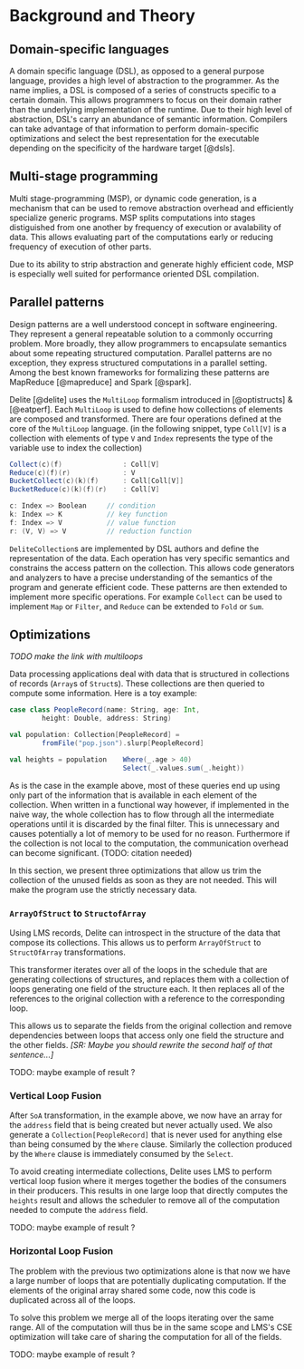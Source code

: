 # Background and Theory

## Domain-specific languages

A domain specific language (DSL), as opposed to a general purpose language, provides a high level of abstraction to the programmer. As the name implies, a DSL is composed of a series of constructs specific to a certain domain. This allows programmers to focus on their domain rather than the underlying implementation of the runtime. Due to their high level of abstraction, DSL's carry an abundance of semantic information. Compilers can take advantage of that information to perform domain-specific optimizations and select the best representation for the executable depending on the specificity of the hardware target [@dsls].

## Multi-stage programming
Multi stage-programming (MSP), or dynamic code generation, is a mechanism that can be used to remove abstraction overhead and efficiently specialize generic programs. MSP splits computations into stages distiguished from one another by frequency of execution or avalability of data. This allows evaluating part of the computations early or reducing frequency of execution of other parts. 

Due to its ability to strip abstraction and generate highly efficient code, MSP is especially well suited for performance oriented DSL compilation.

## Parallel patterns

Design patterns are a well understood concept in software engineering. They represent a general repeatable solution to a commonly occurring problem. More broadly, they allow programmers to encapsulate semantics about some repeating structured computation. Parallel patterns are no exception, they express structured computations in a parallel setting. Among the best known frameworks for formalizing these patterns are MapReduce [@mapreduce] and Spark [@spark].

Delite [@delite] uses the `MultiLoop` formalism introduced in [@optistructs] & [@eatperf]. Each `MultiLoop` is used to define how collections of elements are composed and transformed. There are four operations defined at the core of the `MultiLoop` language. (in the following snippet, type `Coll[V]` is a collection with elements of type `V` and `Index` represents the type of the variable use to index the collection)

```scala
Collect(c)(f)               : Coll[V]
Reduce(c)(f)(r)             : V
BucketCollect(c)(k)(f)      : Coll[Coll[V]]
BucketReduce(c)(k)(f)(r)    : Coll[V]

c: Index => Boolean     // condition
k: Index => K           // key function
f: Index => V           // value function
r: (V, V) => V          // reduction function
```




 `DeliteCollection`s are implemented by DSL authors and define the representation of the data. Each operation has very specific semantics and constrains the access pattern on the collection. This allows code generators and analyzers to have a precise understanding of the semantics of the program and generate efficient code.
These patterns are then extended to implement more specific operations. For example `Collect` can be used to implement `Map` or `Filter`, and `Reduce` can be extended to `Fold` or `Sum`.

## Optimizations

*TODO make the link with multiloops*

Data processing applications deal with data that is structured in collections of records (`Array`s of `Struct`s). These collections are then queried to compute some information. Here is a toy example:

```scala
case class PeopleRecord(name: String, age: Int, 
        height: Double, address: String)

val population: Collection[PeopleRecord] = 
        fromFile("pop.json").slurp[PeopleRecord]

val heights = population    Where(_.age > 40)  
                            Select(_.values.sum(_.height))
```

As is the case in the example above, most of these queries end up using only part of the information that is available in each element of the collection. When written in a functional way however, if implemented in the naive way, the whole collection has to flow through all the intermediate operations until it is discarded by the final filter. This is unnecessary and causes potentially a lot of memory to be used for no reason. Furthermore if the collection is not local to the computation, the communication overhead can become significant. (TODO: citation needed)

In this section, we present three optimizations that allow us trim the collection of the unused fields as soon as they are not needed. This will make the program use the strictly necessary data.

### `ArrayOfStruct` to `StructofArray`
Using LMS records, Delite can introspect in the structure of the data that compose its collections. This allows us to perform `ArrayOfStruct` to `StructOfArray` transformations.

This transformer iterates over all of the loops in the schedule that are generating collections of structures, and replaces them with a collection of loops generating one field of the structure each. It then replaces all of the references to the original collection with a reference to the corresponding loop.

This allows us to separate the fields from the original collection and remove dependencies between loops that access only one field the structure and the other fields.
*[SR: Maybe you should rewrite the second half of that sentence...]*

TODO: maybe example of result ?

### Vertical Loop Fusion
After `SoA` transformation, in the example above, we now have an array for the `address` field that is being created but never actually used. We also generate a `Collection[PeopleRecord]` that is never used for anything else than being consumed by the `Where` clause. Similarly the collection produced by the `Where` clause is immediately consumed by the `Select`.

To avoid creating intermediate collections, Delite uses LMS to perform vertical loop fusion where it merges together the bodies of the consumers in their producers. This results in one large loop that directly computes the `heights` result and allows the scheduler to remove all of the computation needed to compute the `address` field.

TODO: maybe example of result ?

### Horizontal Loop Fusion
The problem with the previous two optimizations alone is that now we have a large number of loops that are potentially duplicating computation. If the elements of the original array shared some code, now this code is duplicated across all of the loops.

To solve this problem we merge all of the loops iterating over the same range. All of the computation will thus be in the same scope and LMS's CSE optimization will take care of sharing the computation for all of the fields.

TODO: maybe example of result ?
